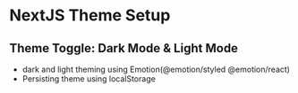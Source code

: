 # NextJS Theme Setup
## Theme Toggle: Dark Mode & Light Mode

- dark and light theming using Emotion(@emotion/styled @emotion/react)
- Persisting theme using localStorage
